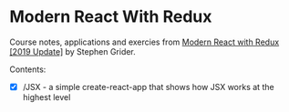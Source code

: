# Modern React With Redux

Course notes, applications and exercies from [Modern React with Redux [2019 Update]](https://www.udemy.com/react-redux/) by Stephen Grider.

Contents:
- [x] /JSX - a simple create-react-app that shows how JSX works at the highest level